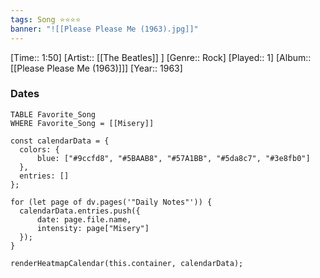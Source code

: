 ```yaml
---
tags: Song ⭐⭐⭐⭐ 
banner: "![[Please Please Me (1963).jpg]]"
---
```

[Time:: 1:50]
[Artist:: [[The Beatles]] ]
[Genre:: Rock]
[Played:: 1]
[Album:: [[Please Please Me (1963)]]]
[Year:: 1963]
### Dates
````dataview
TABLE Favorite_Song
WHERE Favorite_Song = [[Misery]]
````
  ```dataviewjs
const calendarData = { 
	colors: { 
		blue: ["#9ccfd8", "#5BAAB8", "#57A1BB", "#5da8c7", "#3e8fb0"] 
	}, 
	entries: [] 
}; 

for (let page of dv.pages('"Daily Notes"')) { 
	calendarData.entries.push({ 
		date: page.file.name, 
		intensity: page["Misery"]
	}); 
} 

renderHeatmapCalendar(this.container, calendarData);
```
